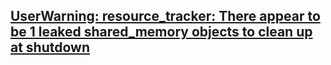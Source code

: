 ## [UserWarning: resource_tracker: There appear to be 1 leaked shared_memory objects to clean up at shutdown][1]


[1]: https://forums.raspberrypi.com/viewtopic.php?t=340441
